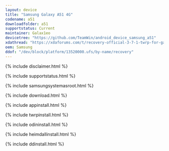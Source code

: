 ```yaml
---
layout: device
title: "Samsung Galaxy A51 4G"
codename: a51
downloadfolder: a51
supportstatus: Current
maintainer: Galax1eo
devicetree: "https://github.com/TeamWin/android_device_samsung_a51"
xdathread: "https://xdaforums.com/t/recovery-official-3-7-1-twrp-for-galaxy-a51.4680101/"
oem: Samsung
ddof: "/dev/block/platform/13520000.ufs/by-name/recovery"
---
```


{% include disclaimer.html %}

{% include supportstatus.html %}

{% include samsungsystemasroot.html %}

{% include download.html %}

{% include appinstall.html %}

{% include twrpinstall.html %}

{% include odininstall.html %}

{% include heimdallinstall.html %}

{% include ddinstall.html %}

